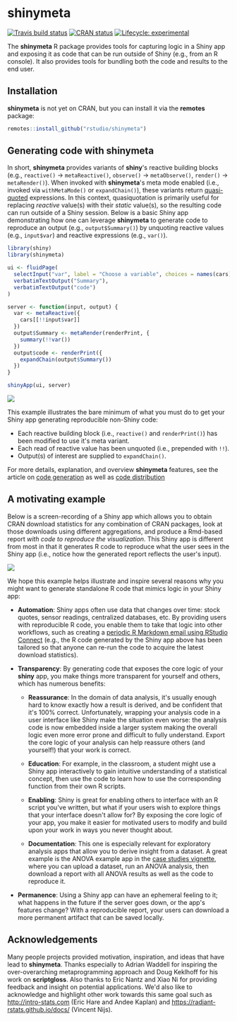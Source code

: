 # shinymeta

<!-- badges: start -->
[![Travis build status](https://travis-ci.org/rstudio/shinymeta.svg?branch=master)](https://travis-ci.org/rstudio/shinymeta)
[![CRAN status](https://www.r-pkg.org/badges/version/shinymeta)](https://cran.r-project.org/package=shinymeta)
[![Lifecycle: experimental](https://img.shields.io/badge/lifecycle-experimental-orange.svg)](https://www.tidyverse.org/lifecycle/#experimental)
<!-- badges: end -->

The **shinymeta** R package provides tools for capturing logic in a Shiny app and exposing it as code that can be run outside of Shiny (e.g., from an R console). It also provides tools for bundling both the code and results to the end user.

## Installation

**shinymeta** is not yet on CRAN, but you can install it via the **remotes** package:

```r
remotes::install_github("rstudio/shinymeta")
```

## Generating code with shinymeta

In short, **shinymeta** provides variants of **shiny**'s reactive building blocks (e.g., `reactive()` -> `metaReactive()`, `observe()` -> `metaObserve()`, `render()` -> `metaRender()`). When invoked with **shinymeta**'s meta mode enabled (i.e., invoked via `withMetaMode()` or `expandChain()`), these variants return [quasi-quoted](https://adv-r.hadley.nz/quasiquotation.html) expressions. In this context, quasiquotation is primarily useful for replacing *reactive* value(s) with their *static* value(s), so the resulting code can run outside of a Shiny session. Below is a basic Shiny app demonstrating how one can leverage **shinymeta** to generate code to reproduce an output (e.g., `output$Summary()`) by unquoting reactive values (e.g., `input$var`) and reactive expressions (e.g., `var()`).

```r
library(shiny)
library(shinymeta)

ui <- fluidPage(
  selectInput("var", label = "Choose a variable", choices = names(cars)),
  verbatimTextOutput("Summary"),
  verbatimTextOutput("code")
)

server <- function(input, output) {
  var <- metaReactive({
    cars[[!!input$var]]
  })
  output$Summary <- metaRender(renderPrint, {
    summary(!!var())
  })
  output$code <- renderPrint({
    expandChain(output$Summary())
  })
}

shinyApp(ui, server)
```

<img src="https://rstudio.github.io/shinymeta/reference/figures/cars.gif" />

This example illustrates the bare minimum of what you must do to get your Shiny app generating reproducible non-Shiny code:

* Each reactive building block (i.e., `reactive()` and `renderPrint()`) has been modified to use it's meta variant.
* Each read of reactive value has been unquoted (i.e., prepended with `!!`).
* Output(s) of interest are supplied to `expandChain()`.

For more details, explanation, and overview **shinymeta** features, see the article on [code generation](http://rstudio.github.io/shinymeta/articles/01-code-generation.html) as well as [code distribution](http://rstudio.github.io/shinymeta/articles/02-code-distribution.html)

## A motivating example

Below is a screen-recording of a Shiny app which allows you to obtain CRAN download statistics for any combination of CRAN packages, look at those downloads using different aggregations, and produce a Rmd-based report _with code to reproduce the visualization_. This Shiny app is different from most in that it generates R code to reproduce what the user sees in the Shiny app (i.e., notice how the generated report reflects the user's input).

<img src="https://rstudio.github.io/shinymeta/reference/figures/cranview-intro.gif" />

We hope this example helps illustrate and inspire several reasons why you might want to generate standalone R code that mimics logic in your Shiny app:

* **Automation**: Shiny apps often use data that changes over time: stock quotes, sensor readings, centralized databases, etc. By providing users with reproducible R code, you enable them to take that logic into other workflows, such as creating a [periodic R Markdown email using RStudio Connect](https://docs.rstudio.com/connect/1.7.4/user/r-markdown-schedule.html) (e.g., the R code generated by the Shiny app above has been tailored so that anyone can re-run the code to acquire the latest download statistics).

* **Transparency**: By generating code that exposes the core logic of your **shiny** app, you make things more transparent for yourself and others, which has numerous benefits:

    * **Reassurance**: In the domain of data analysis, it's usually enough hard to know exactly how a result is derived, and be confident that it's 100% correct. Unfortunately, wrapping your analysis code in a user interface like Shiny make the situation even worse: the analysis code is now embedded inside a larger system making the overall logic even more error prone and difficult to fully understand. Export the core logic of your analysis can help reassure others (and yourself!) that your work is correct.
    
    * **Education**: For example, in the classroom, a student might use a Shiny app interactively to gain intuitive understanding of a statistical concept, then use the code to learn how to use the corresponding function from their own R scripts.
    
    * **Enabling**: Shiny is great for enabling others to interface with an R script you've written, but what if your users wish to explore things that your interface doesn't allow for? By exposing the core logic of your app, you make it easier for motivated users to modify and build upon your work in ways you never thought about.
    
    * **Documentation**: This one is especially relevant for exploratory analysis apps that allow you to derive insight from a dataset. A great example is the ANOVA example app in the [case studies vignette](04-case-studies.html#ANOVA), where you can upload a dataset, run an ANOVA analysis, then download a report with all ANOVA results as well as the code to reproduce it.

* **Permanence**: Using a Shiny app can have an ephemeral feeling to it; what happens in the future if the server goes down, or the app's features change? With a reproducible report, your users can download a more permanent artifact that can be saved locally.
    

## Acknowledgements

Many people projects provided motivation, inspiration, and ideas that have lead to **shinymeta**. Thanks especially to Adrian Waddell for inspiring the over-overarching metaprogramming approach and Doug Keklhoff for his work on **scriptgloss**. Also thanks to Eric Nantz and Xiao Ni for providing feedback and insight on potential applications. We'd also like to acknowledge and highlight other work towards this same goal such as <http://intro-stats.com> (Eric Hare and Andee Kaplan) and <https://radiant-rstats.github.io/docs/> (Vincent Nijs).
